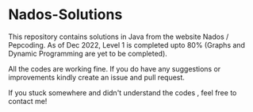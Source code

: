 # Nados-Solutions
This repository contains solutions in Java from the website Nados / Pepcoding. As of Dec 2022, Level 1 is completed upto 80% (Graphs and Dynamic Programming are yet to be completed).

All the codes are working fine. If you do have any suggestions or improvements kindly create an issue and pull request.

If you stuck somewhere and didn't understand the codes , feel free to contact me!
